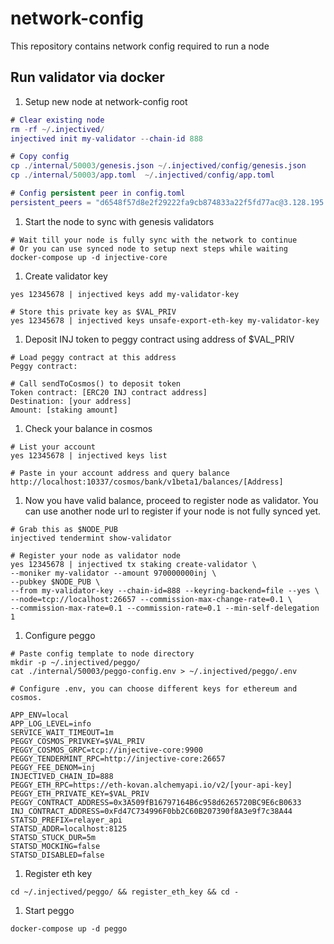 # network-config
This repository contains network config required to run a node


## Run validator via docker
1. Setup new node at network-config root
  ```m
  # Clear existing node
  rm -rf ~/.injectived/
  injectived init my-validator --chain-id 888

  # Copy config
  cp ./internal/50003/genesis.json ~/.injectived/config/genesis.json
  cp ./internal/50003/app.toml  ~/.injectived/config/app.toml

  # Config persistent peer in config.toml
  persistent_peers = "d6548f57d8e2f29222fa9cb874833a22f5fd77ac@3.128.195.28:26656"
  ```

1. Start the node to sync with genesis validators
  ```
  # Wait till your node is fully sync with the network to continue
  # Or you can use synced node to setup next steps while waiting
  docker-compose up -d injective-core
  ```

1. Create validator key
  ```
  yes 12345678 | injectived keys add my-validator-key

  # Store this private key as $VAL_PRIV
  yes 12345678 | injectived keys unsafe-export-eth-key my-validator-key
  ```

1. Deposit INJ token to peggy contract using address of $VAL_PRIV
  ```
  # Load peggy contract at this address
  Peggy contract:

  # Call sendToCosmos() to deposit token
  Token contract: [ERC20 INJ contract address]
  Destination: [your address]
  Amount: [staking amount]
  ```

1. Check your balance in cosmos
  ```
  # List your account
  yes 12345678 | injectived keys list

  # Paste in your account address and query balance
  http://localhost:10337/cosmos/bank/v1beta1/balances/[Address]
  ```

1. Now you have valid balance, proceed to register node as validator. You can use another node url to register if your node is not fully synced yet.
  ```
  # Grab this as $NODE_PUB
  injectived tendermint show-validator

  # Register your node as validator node
  yes 12345678 | injectived tx staking create-validator \
  --moniker my-validator --amount 970000000inj \
  --pubkey $NODE_PUB \
  --from my-validator-key --chain-id=888 --keyring-backend=file --yes \
  --node=tcp://localhost:26657 --commission-max-change-rate=0.1 \
  --commission-max-rate=0.1 --commission-rate=0.1 --min-self-delegation 1
  ```

1. Configure peggo
  ```
  # Paste config template to node directory
  mkdir -p ~/.injectived/peggo/
  cat ./internal/50003/peggo-config.env > ~/.injectived/peggo/.env

  # Configure .env, you can choose different keys for ethereum and cosmos.

  APP_ENV=local
  APP_LOG_LEVEL=info
  SERVICE_WAIT_TIMEOUT=1m
  PEGGY_COSMOS_PRIVKEY=$VAL_PRIV
  PEGGY_COSMOS_GRPC=tcp://injective-core:9900
  PEGGY_TENDERMINT_RPC=http://injective-core:26657
  PEGGY_FEE_DENOM=inj
  INJECTIVED_CHAIN_ID=888
  PEGGY_ETH_RPC=https://eth-kovan.alchemyapi.io/v2/[your-api-key]
  PEGGY_ETH_PRIVATE_KEY=$VAL_PRIV
  PEGGY_CONTRACT_ADDRESS=0x3A509fB16797164B6c958d6265720BC9E6cB0633
  INJ_CONTRACT_ADDRESS=0xFd47C734996F0bb2C60B207390f8A3e9f7c38A44
  STATSD_PREFIX=relayer_api
  STATSD_ADDR=localhost:8125
  STATSD_STUCK_DUR=5m
  STATSD_MOCKING=false
  STATSD_DISABLED=false
  ```

1. Register eth key
  ```
  cd ~/.injectived/peggo/ && register_eth_key && cd -
  ```

1. Start peggo
  ```
  docker-compose up -d peggo
  ```
